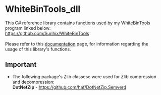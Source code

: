 # WhiteBinTools_dll
This C# reference library contains functions used by my WhiteBinTools program linked below:
<br>https://github.com/Surihix/WhiteBinTools
<br>
<br>Please refer to this [documentation](https://github.com/Surihix/WhiteBinTools_dll/blob/master/Documentation.md) page, for information regarding the usage of this library's functions.

## Important
- The following package's Zlib classese were used for Zlib compression and decompression:
<br>**DotNetZip** - https://github.com/haf/DotNetZip.Semverd
